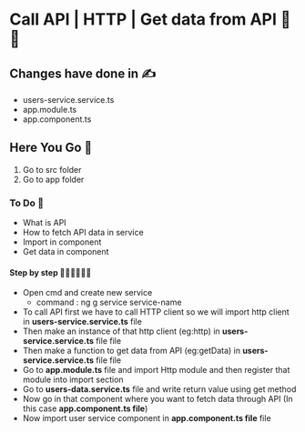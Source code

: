 # Call API | HTTP | Get data from API 🚀🚀

## Changes have done  in ✍
* users-service.service.ts 
* app.module.ts 
* app.component.ts

## Here You Go 🏃
  1. Go to src folder 
  2. Go to app folder
  
###  To Do 📝
* What is API
* How to fetch API data in service
* Import in component
* Get data in component

#### Step by step 🚶🏻‍♂️🚶🏻‍♂️
* Open cmd and create new service
  * command : ng g service service-name   
* To call API first we have to call HTTP client so we will import http client in **users-service.service.ts** file
* Then make an instance of that http client (eg:http) in **users-service.service.ts** file file
* Then make a function to get data from API (eg:getData) in **users-service.service.ts** file file
* Go to **app.module.ts** file and import Http module  and then register that module into import section 
* Go to  **users-data.service.ts** file and write return value using get method
* Now go  in that component where you want to fetch data through API (In this case **app.component.ts file**) 
* Now import user service component in **app.component.ts file** file
